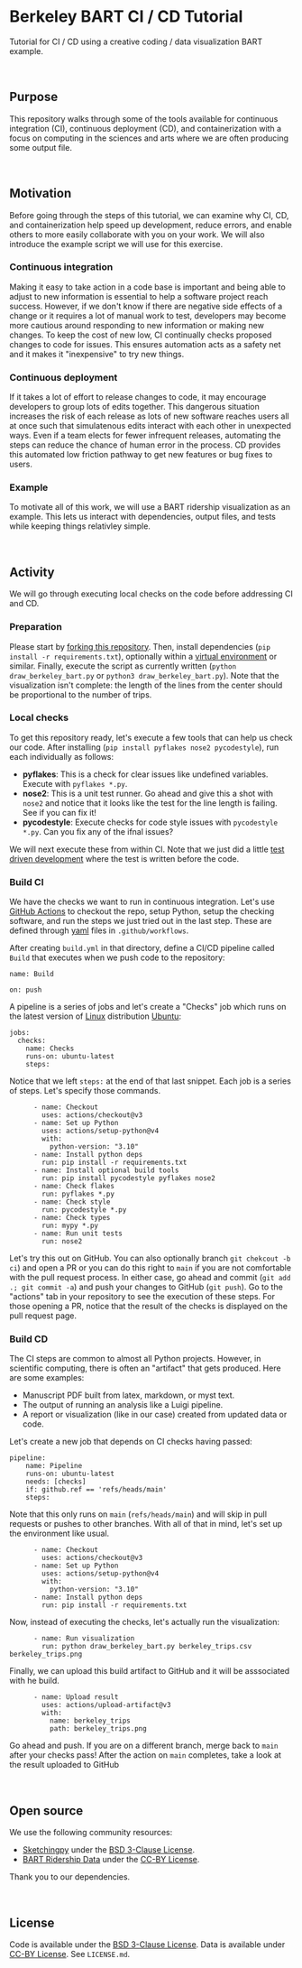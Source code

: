 # Berkeley BART CI / CD Tutorial
Tutorial for CI / CD using a creative coding / data visualization BART example.

<br>

## Purpose
This repository walks through some of the tools available for continuous integration (CI), continuous deployment (CD), and containerization with a focus on computing in the sciences and arts where we are often producing some output file.

<br>

## Motivation
Before going through the steps of this tutorial, we can examine why CI, CD, and containerization help speed up development, reduce errors, and enable others to more easily collaborate with you on your work. We will also introduce the example script we will use for this exercise.

### Continuous integration
Making it easy to take action in a code base is important and being able to adjust to new information is essential to help a software project reach success. However, if we don't know if there are negative side effects of a change or it requires a lot of manual work to test, developers may become more cautious around responding to new information or making new changes. To keep the cost of new low, CI continually checks proposed changes to code for issues. This ensures automation acts as a safety net and it makes it "inexpensive" to try new things.

### Continuous deployment
If it takes a lot of effort to release changes to code, it may encourage developers to group lots of edits together. This dangerous situation increases the risk of each release as lots of new software reaches users all at once such that simulatenous edits interact with each other in unexpected ways. Even if a team elects for fewer infrequent releases, automating the steps can reduce the chance of human error in the process. CD provides this automated low friction pathway to get new features or bug fixes to users.

### Example
To motivate all of this work, we will use a BART ridership visualization as an example. This lets us interact with dependencies, output files, and tests while keeping things relativley simple.

<br>

## Activity
We will go through executing local checks on the code before addressing CI and CD.

### Preparation
Please start by [forking this repository](https://docs.github.com/en/pull-requests/collaborating-with-pull-requests/working-with-forks/fork-a-repo). Then, install dependencies (`pip install -r requirements.txt`), optionally within a [virtual environment](https://python-guide-cn.readthedocs.io/en/latest/dev/virtualenvs.html) or similar. Finally, execute the script as currently written (`python draw_berkeley_bart.py` or `python3 draw_berkeley_bart.py`). Note that the visualization isn't complete: the length of the lines from the center should be proportional to the number of trips.

### Local checks
To get this repository ready, let's execute a few tools that can help us check our code. After installing (`pip install pyflakes nose2 pycodestyle`), run each individually as follows:

 - **pyflakes**: This is a check for clear issues like undefined variables. Execute with `pyflakes *.py`.
 - **nose2**: This is a unit test runner. Go ahead and give this a shot with `nose2` and notice that it looks like the test for the line length is failing. See if you can fix it!
 - **pycodestyle**: Execute checks for code style issues with `pycodestyle *.py`. Can you fix any of the ifnal issues?

We will next execute these from within CI. Note that we just did a little [test driven development](https://www.youtube.com/watch?v=B1j6k2j2eJg) where the test is written before the code.

### Build CI
We have the checks we want to run in continuous integration. Let's use [GitHub Actions](https://docs.github.com/en/actions) to checkout the repo, setup Python, setup the checking software, and run the steps we just tried out in the last step. These are defined through [yaml](https://www.tutorialspoint.com/yaml/index.htm) files in `.github/workflows`.

After creating `build.yml` in that directory, define a CI/CD pipeline called `Build` that executes when we push code to the repository:

```
name: Build

on: push
```

A pipeline is a series of jobs and let's create a "Checks" job which runs on the latest version of [Linux](https://www.linux.com/what-is-linux/) distribution [Ubuntu](https://ubuntu.com/desktop):

```
jobs:
  checks:
    name: Checks
    runs-on: ubuntu-latest
    steps:
```

Notice that we left `steps:` at the end of that last snippet. Each job is a series of steps. Let's specify those commands.

```
      - name: Checkout
        uses: actions/checkout@v3
      - name: Set up Python
        uses: actions/setup-python@v4
        with:
          python-version: "3.10"
      - name: Install python deps
        run: pip install -r requirements.txt
      - name: Install optional build tools
        run: pip install pycodestyle pyflakes nose2
      - name: Check flakes
        run: pyflakes *.py
      - name: Check style
        run: pycodestyle *.py
      - name: Check types
        run: mypy *.py
      - name: Run unit tests
        run: nose2
```

Let's try this out on GitHub. You can also optionally branch `git chekcout -b ci`) and open a PR or you can do this right to `main` if you are not comfortable with the pull request process. In either case, go ahead and commit (`git add .; git commit -a`) and push your changes to GitHub (`git push`). Go to the "actions" tab in your repository to see the execution of these steps. For those opening a PR, notice that the result of the checks is displayed on the pull request page.

### Build CD
The CI steps are common to almost all Python projects. However, in scientific computing, there is often an "artifact" that gets produced. Here are some examples:

 - Manuscript PDF built from latex, markdown, or myst text.
 - The output of running an analysis like a Luigi pipeline.
 - A report or visualization (like in our case) created from updated data or code.

Let's create a new job that depends on CI checks having passed:

```
pipeline:
    name: Pipeline
    runs-on: ubuntu-latest
    needs: [checks]
    if: github.ref == 'refs/heads/main'
    steps:
```

Note that this only runs on `main` (`refs/heads/main`) and will skip in pull requests or pushes to other branches. With all of that in mind, let's set up the environment like usual.

```
      - name: Checkout
        uses: actions/checkout@v3
      - name: Set up Python
        uses: actions/setup-python@v4
        with:
          python-version: "3.10"
      - name: Install python deps
        run: pip install -r requirements.txt
```

Now, instead of executing the checks, let's actually run the visualization:

```
      - name: Run visualization
        run: python draw_berkeley_bart.py berkeley_trips.csv berkeley_trips.png
```

Finally, we can upload this build artifact to GitHub and it will be asssociated with he build.

```
      - name: Upload result
        uses: actions/upload-artifact@v3
        with:
          name: berkeley_trips
          path: berkeley_trips.png
```

Go ahead and push. If you are on a different branch, merge back to `main` after your checks pass! After the action on `main` completes, take a look at the result uploaded to GitHub

<br>

## Open source
We use the following community resources:

 - [Sketchingpy](https://www.sketchingpy.org) under the [BSD 3-Clause License](https://codeberg.org/sketchingpy/Sketchingpy/src/branch/main/LICENSE.md).
 - [BART Ridership Data](https://www.bart.gov/about/reports/ridership) under the [CC-BY License](http://opendefinition.org/licenses/cc-by/).

Thank you to our dependencies.

<br>

## License
Code is available under the [BSD 3-Clause License](https://opensource.org/license/bsd-3-clause). Data is available under [CC-BY License](http://opendefinition.org/licenses/cc-by/). See `LICENSE.md`.
